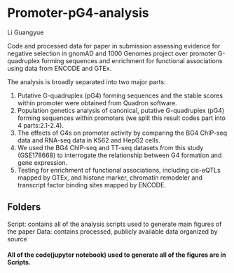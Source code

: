 # Promoter-pG4-analysis
Li Guangyue

Code and processed data for paper in submission assessing evidence for negative selection in gnomAD and 1000 Genomes project over promoter G-quadruplex forming sequences and enrichment for functional associations using data from ENCODE and GTEx.

The analysis is broadly separated into two major parts:

1. Putative G-quadruplex (pG4) forming sequences and the stable scores within promoter were obtained from Quadron software.
2. Population genetics analysis of canonical, putative G-quadruplex (pG4) forming sequences within promoters (we split this result codes part into 4 parts:2.1-2.4).
3. The effects of G4s on promoter activity by comparing the BG4 ChIP-seq data and RNA-seq data in K562 and HepG2 cells.
4. We used the BG4 ChIP-seq and TT-seq datasets from this study (GSE178668) to interrogate the relationship between G4 formation and gene expression.
5. Testing for enrichment of functional associations, including cis-eQTLs mapped by GTEx, and histone marker, chromatin remodeler and transcript factor binding sites mapped by ENCODE.

## Folders

Script: contains all of the analysis scripts used to generate main figures of the paper
Data: contains processed, publicly available data organized by source

#### All of the code(jupyter notebook) used to generate all of the figures are in Scripts.
